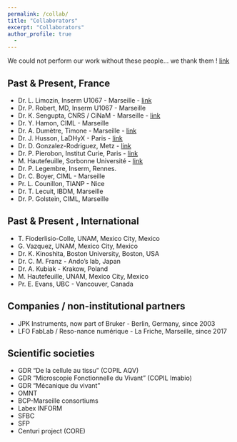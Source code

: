 ```yaml
---
permalink: /collab/
title: "Collaborators"
excerpt: "Collaborators"
author_profile: true
  - 
---
```


We could not perform our work without these people... we thank them ! [link](https://www.youtube.com/watch?v=ebBjGp7QOGc)

## Past & Present, France
- Dr. L. Limozin, Inserm U1067 - Marseille - [link](https://laurentlimozin.wordpress.com/)
- Dr. P. Robert, MD, Inserm U1067 - Marseille
- Dr. K. Sengupta, CNRS / CiNaM - Marseille - [link](https://www.cinam.univ-mrs.fr/cinam/le-centre/annuaire/fiche-personnel/?idu=184)
- Dr. Y. Hamon, CIML - Marseille
- Dr. A. Dumètre, Timone - Marseille - [link](https://mamacoolp.wixsite.com/coolp)
- Dr. J. Husson, LaDHyX - Paris - [link](https://cellmechanics.jimdofree.com/)
- Dr. D. Gonzalez-Rodriguez, Metz - [link](https://lcp-a2mc.univ-lorraine.fr/membres/enseignants-chercheurs/gonzalez-rodriguez-d.)
- Dr. P. Pierobon, Institut Curie, Paris - [link](https://institutcochin.fr/annuaire/paolo-pierobon)
- M. Hautefeuille, Sorbonne Université - [link](https://www.ibps.sorbonne-universite.fr/fr/IBPS/annuaire/14269-Mathieu-Hautefeuille)
- Dr. P. Legembre, Inserm, Rennes.
- Dr. C. Boyer, CIML - Marseille
- Pr. L. Counillon, TIANP - Nice
- Dr. T. Lecuit, IBDM, Marseille
- Dr. P. Golstein, CIML, Marseille

## Past & Present , International
- T. Fioderlisio-Colle, UNAM, Mexico City, Mexico
- G. Vazquez, UNAM, Mexico City, Mexico
- Dr. K. Kinoshita, Boston University, Boston, USA
- Dr. C. M. Franz - Ando’s lab, Japan
- Dr. A. Kubiak - Krakow, Poland
- M. Hautefeuille, UNAM, Mexico City, Mexico
- Pr. E. Evans, UBC - Vancouver, Canada

## Companies / non-institutional partners
- JPK Instruments, now part of Bruker - Berlin, Germany, since 2003 
- LFO FabLab / Reso-nance numérique - La Friche, Marseille, since 2017 

## Scientific societies
- GDR “De la cellule au tissu” (COPIL AQV)
- GDR “Microscopie Fonctionnelle du Vivant” (COPIL Imabio)
- GDR “Mécanique du vivant”
- OMNT
- BCP-Marseille consortiums
- Labex INFORM
- SFBC
- SFP 
- Centuri project (CORE)
